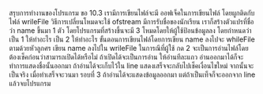 สรุบการทำงานของโปรแกรม ขอ 10.3
เรามีการเขียนไฟล์จะมี ออฟเจ็คในการเขียนไฟล์ โดยผูกติดกับไฟล์
wrileFile วิธีการเปลี่ยนโหมดจะใช้ ofstream 
มีการรับชื่อของนักเรียน เราก็สร้างตัวแปรที่ชื่อว่า name ขึ้นมา 1 ตัว โดยโปรแกรมที่สร้างขึ้นจะมี 3 โหมดโดยให้ผู้ใช้ป้อนข้อมูลลง
โดยกำหนดว่า เป็น 1 ให้ทำอะไร เป็น 2 ให้ทำอะไร 
ขั้นตอนการเขียนไฟล์โดยการเขียน name ลงไปจะ whileFile ตามด้วยหัวลูกศร เขียน name ลงไปใน wrileFile ในการณีที่ผู้ใช้ กด 2 จะเป็นการอ่านไฟล์โดยต้องเช็คก่อนว่าสามารถเปิดได้หรือไม่ ถ้าเปิดได้จะเป็นการอ่าน ให้อ่านทีละแถว อ่านออกมาได้ก็จะทำการแสดงชื่อนั้นออกมา ถ้าอ่านได้จะเก็บไว้ใน line แสดงเสร็จจะกลับไปเช็คเงื่อนไขใหม่ จากนั้นจะเป็นจริง เมื่อทำเสร็จจะวนมา รอบที่ 3 ถ้าอ่านได้จะแสดงข้อมูลออกมา แต่ถ้าเป็นเท็จก็จะออกจาก line แล้วจบโปรแกรม
